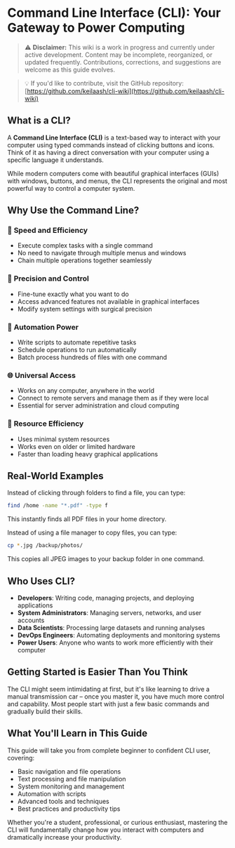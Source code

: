 # Command Line Interface (CLI): Your Gateway to Power Computing

> ⚠️ **Disclaimer:** This wiki is a work in progress and currently under active development. Content may be incomplete, reorganized, or updated frequently. Contributions, corrections, and suggestions are welcome as this guide evolves.  

> 💡 If you'd like to contribute, visit the GitHub repository: [https://github.com/keilaash/cli-wiki](https://github.com/keilaash/cli-wiki)

## What is a CLI?

A **Command Line Interface (CLI)** is a text-based way to interact with your computer using typed commands instead of clicking buttons and icons. Think of it as having a direct conversation with your computer using a specific language it understands.

While modern computers come with beautiful graphical interfaces (GUIs) with windows, buttons, and menus, the CLI represents the original and most powerful way to control a computer system.

## Why Use the Command Line?

### 🚀 **Speed and Efficiency**
- Execute complex tasks with a single command
- No need to navigate through multiple menus and windows
- Chain multiple operations together seamlessly

### 🔧 **Precision and Control**
- Fine-tune exactly what you want to do
- Access advanced features not available in graphical interfaces
- Modify system settings with surgical precision

### 🤖 **Automation Power**
- Write scripts to automate repetitive tasks
- Schedule operations to run automatically
- Batch process hundreds of files with one command

### 🌐 **Universal Access**
- Works on any computer, anywhere in the world
- Connect to remote servers and manage them as if they were local
- Essential for server administration and cloud computing

### 💪 **Resource Efficiency**
- Uses minimal system resources
- Works even on older or limited hardware
- Faster than loading heavy graphical applications

## Real-World Examples

Instead of clicking through folders to find a file, you can type:
```bash
find /home -name "*.pdf" -type f
```
This instantly finds all PDF files in your home directory.

Instead of using a file manager to copy files, you can type:
```bash
cp *.jpg /backup/photos/
```
This copies all JPEG images to your backup folder in one command.

## Who Uses CLI?

- **Developers**: Writing code, managing projects, and deploying applications
- **System Administrators**: Managing servers, networks, and user accounts
- **Data Scientists**: Processing large datasets and running analyses
- **DevOps Engineers**: Automating deployments and monitoring systems
- **Power Users**: Anyone who wants to work more efficiently with their computer

## Getting Started is Easier Than You Think

The CLI might seem intimidating at first, but it's like learning to drive a manual transmission car – once you master it, you have much more control and capability. Most people start with just a few basic commands and gradually build their skills.

## What You'll Learn in This Guide

This guide will take you from complete beginner to confident CLI user, covering:

- Basic navigation and file operations
- Text processing and file manipulation
- System monitoring and management
- Automation with scripts
- Advanced tools and techniques
- Best practices and productivity tips

Whether you're a student, professional, or curious enthusiast, mastering the CLI will fundamentally change how you interact with computers and dramatically increase your productivity.

